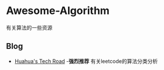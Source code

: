 # Awesome-Algorithm
有关算法的一些资源

## Blog
*  [Huahua's Tech Road](https://zxi.mytechroad.com/blog/) -**强烈推荐** 有关leetcode的算法分类分析
